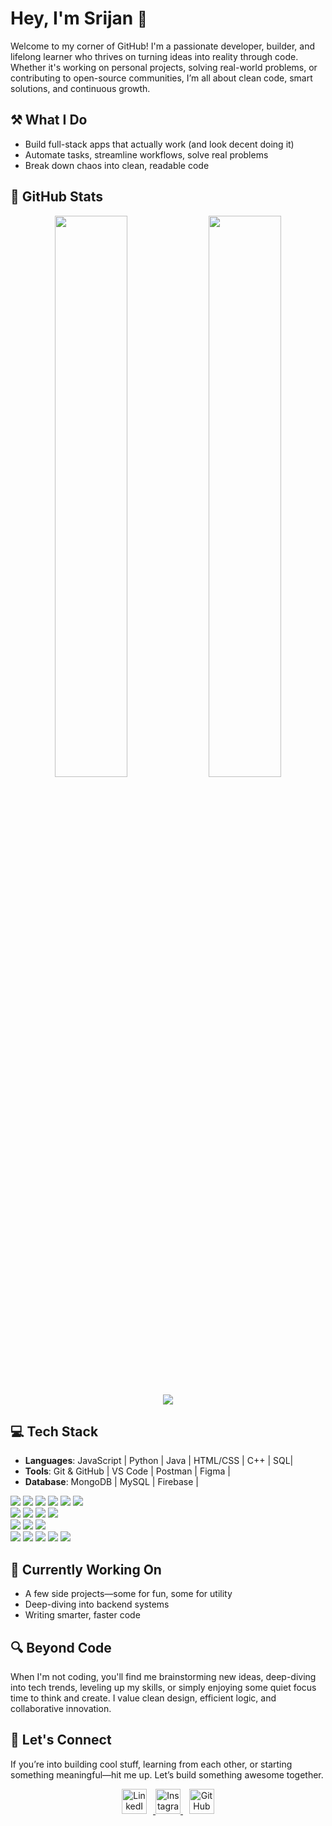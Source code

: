 
# Hey, I'm Srijan <span style="font-size:1.5rem;">👋</span>

Welcome to my corner of GitHub! I'm a passionate developer, builder, and lifelong learner who thrives on turning ideas into reality through code. Whether it's working on personal projects, solving real-world problems, or contributing to open-source communities, I’m all about clean code, smart solutions, and continuous growth.

## ⚒️ What I Do
- Build full-stack apps that actually work (and look decent doing it)  
- Automate tasks, streamline workflows, solve real problems  
- Break down chaos into clean, readable code


## 🧠 GitHub Stats

<p align="center">
  <img width="48%" src="https://github-readme-stats.vercel.app/api?username=srijanexe-8&show_icons=true&theme=tokyonight&hide_border=true&count_private=true" />
  <img width="48%" src="https://github-readme-streak-stats.vercel.app/?user=srijanexe-8&theme=tokyonight&hide_border=true" />
</p>

<p align="center">
  <img src="https://github-readme-stats.vercel.app/api/top-langs/?username=srijanexe-8&layout=compact&theme=tokyonight&hide_border=true" />
</p>



## 💻 Tech Stack
- **Languages**: JavaScript | Python | Java | HTML/CSS | C++ | SQL|
- **Tools**: Git & GitHub | VS Code | Postman | Figma |
- **Database**: MongoDB | MySQL | Firebase | 

<p align="left">
  <img src="https://img.shields.io/badge/JavaScript-F7DF1E?logo=javascript&logoColor=000&style=for-the-badge" />
  <img src="https://img.shields.io/badge/Python-3776AB?logo=python&logoColor=fff&style=for-the-badge" />
  <img src="https://img.shields.io/badge/Java-007396?logo=java&logoColor=fff&style=for-the-badge" />
  <img src="https://img.shields.io/badge/C++-00599C?logo=c%2B%2B&logoColor=fff&style=for-the-badge" />
  <img src="https://img.shields.io/badge/HTML5-E34F26?logo=html5&logoColor=fff&style=for-the-badge" />
  <img src="https://img.shields.io/badge/CSS3-1572B6?logo=css3&logoColor=fff&style=for-the-badge" />
  <br/>
  <img src="https://img.shields.io/badge/React-61DAFB?logo=react&logoColor=000&style=for-the-badge" />
  <img src="https://img.shields.io/badge/Node.js-339933?logo=node.js&logoColor=fff&style=for-the-badge" />
  <img src="https://img.shields.io/badge/Express-000000?logo=express&logoColor=fff&style=for-the-badge" />
  <img src="https://img.shields.io/badge/TailwindCSS-06B6D4?logo=tailwind-css&logoColor=fff&style=for-the-badge" />
  <br/>
  <img src="https://img.shields.io/badge/MongoDB-47A248?logo=mongodb&logoColor=fff&style=for-the-badge" />
  <img src="https://img.shields.io/badge/MySQL-4479A1?logo=mysql&logoColor=fff&style=for-the-badge" />
  <img src="https://img.shields.io/badge/Firebase-FFCA28?logo=firebase&logoColor=000&style=for-the-badge" />
  <br/>
  <img src="https://img.shields.io/badge/Git-F05032?logo=git&logoColor=fff&style=for-the-badge" />
  <img src="https://img.shields.io/badge/GitHub-181717?logo=github&logoColor=fff&style=for-the-badge" />
  <img src="https://img.shields.io/badge/VS%20Code-007ACC?logo=visual-studio-code&logoColor=fff&style=for-the-badge" />
  <img src="https://img.shields.io/badge/Postman-FF6C37?logo=postman&logoColor=fff&style=for-the-badge" />
  <img src="https://img.shields.io/badge/Docker-2496ED?logo=docker&logoColor=fff&style=for-the-badge" />
</p>

## 🔭 Currently Working On
- A few side projects—some for fun, some for utility  
- Deep-diving into backend systems  
- Writing smarter, faster code


## 🔍 Beyond Code
When I'm not coding, you'll find me brainstorming new ideas, deep-diving into tech trends, leveling up my skills, or simply enjoying some quiet focus time to think and create. I value clean design, efficient logic, and collaborative innovation.

## 🤝 Let's Connect
If you’re into building cool stuff, learning from each other, or starting something meaningful—hit me up. Let’s build something awesome together.



<p align="center">
    <a href="https://www.linkedin.com/in/srijan-sharma888/" title="LinkedIn">
        <img src="https://img.icons8.com/3d-fluency/94/linkedin--v2.png" width="40px" alt="LinkedIn" style="margin: 0 10px;" />
    </a>
    <a href="https://www.instagram.com/srijan.nvm/" title="Instagram">
        <img src="https://img.icons8.com/3d-fluency/94/instagram-new.png" width="40px" alt="Instagram" style="margin: 0 px;" />
    </a>
    <a href="https://github.com/srijanexe-8" title="GitHub">
        <img src="https://img.icons8.com/3d-fluency/94/github-logo.png" width="40px" alt="GitHub" style="margin: 0 10px;" />
    </a>
    <!-- <a href="https://<your-portfolio-url>" title="Portfolio">
        <img src="https://img.icons8.com/3d-fluency/94/briefcase--v1.png" width="40px" alt="Portfolio" style="margin: 0 10px;" />
    </a>
    <a href="https://twitter.com/<your-username>" title="Twitter">
        <img src="https://img.icons8.com/3d-fluency/94/x.png" width="40px" alt="Twitter" style="margin: 0 10px;" />
    </a> -->
</p>
